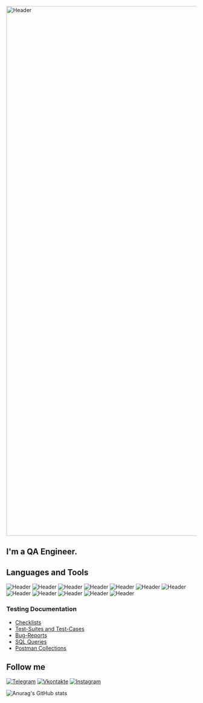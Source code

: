 [<a href="https://github.com/AbsolemDI"><img src="https://www.stex.kz/cms/uploads/images/qa_test.jpg" alt="Header" width="1400"></a>](https://github.com/AbsolemDI)

## I'm a QA Engineer.


## Languages and Tools
![Header](https://img.shields.io/badge/Jira-090909?style=for-the-badge&logo=jira&logoColor=136be1)
![Header](https://img.shields.io/badge/Postman-090909?style=for-the-badge&logo=postman&logoColor=f76935)
![Header](https://img.shields.io/badge/Swagger-090909?style=for-the-badge&logo=swagger&logoColor=7ede2b)
![Header](https://img.shields.io/badge/Github-090909?style=for-the-badge&logo=github&logoColor=8cc4d7)
![Header](https://img.shields.io/badge/AzureDevops-090909?style=for-the-badge&logo=azuredevops&logoColor=0074d0)
![Header](https://img.shields.io/badge/MySQL-090909?style=for-the-badge&logo=mysql&logoColor=00618a)
![Header](https://img.shields.io/badge/MongoDB-090909?style=for-the-badge&logo=mongodb&logoColor=4aa73c)
![Header](https://img.shields.io/badge/DevTools-090909?style=for-the-badge&logo=googlechrome&logoColor=2674f2)
![Header](https://img.shields.io/badge/AndroidStudio-090909?style=for-the-badge&logo=androidstudio&logoColor=3ad07d)
![Header](https://img.shields.io/badge/TestRail-090909?style=for-the-badge&logo=&logoColor=71b556)
![Header](https://img.shields.io/badge/Fiddler-090909?style=for-the-badge&logo=fiddler&logoColor=8cc4d7)
![Header](https://img.shields.io/badge/CharlesProxy-090909?style=for-the-badge&logo=charlesproxy&logoColor=8cc4d7)

### Testing Documentation

- [Checklists](https://github.com/AbsolemDI/checklist)
- [Test-Suites and Test-Cases](https://github.com/AbsolemDI/test-cases)
- [Bug-Reports](https://github.com/AbsolemDI/bug-reports)
- [SQL Queries](https://github.com/AbsolemDI/SQL)
- [Postman Collections](https://github.com/AbsolemDI/postman)

## Follow me
[![Telegram](https://img.shields.io/badge/-Telegram-090909?style=for-the-badge&logo=telegram&logoColor=27A0D9)](https://t.me/ifqwe)
[![Vkontakte](https://img.shields.io/badge/-Vkontakte-090909?style=for-the-badge&logo=vk&logoColor=4F7DB3)](https://vk.com/bartiky)
[![Instagram](https://img.shields.io/badge/-Instagram-090909?style=for-the-badge&logo=instagram&logoColor=B4068E)](https://instagram.com/d.art.is)

![Anurag's GitHub stats](https://github-readme-stats.vercel.app/api?username=AbsolemDI&show_icons=true&theme=synthwave)
